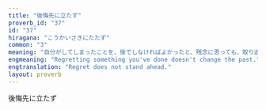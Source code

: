 ```yaml
---
title: "後悔先に立たず"
proverb_id: "37"
id: "37"
hiragana: "こうかいさきにたたず"
common: "3"
meaning: "自分がしてしまったことを、後でしなければよかったと、残念に思っても、取り返しがつかない、という教え。"
engmeaning: "Regretting something you've done doesn't change the past."
engtranslation: "Regret does not stand ahead."
layout: proverb
---
```


後悔先に立たず
